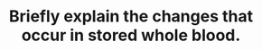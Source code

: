 ---
title: "Briefly explain the changes that occur in stored whole blood."
entityType: SAQ
exam: PEX
college: ANZCA
year: 2002
sitting: B
question: 12
passRate: 58
EC_extraCredit:
- "Candidates who scored well addressed each of the components of whole blood (red cells, Hb, 2,3-DPG, white cells, platelets, plasma proteins/coagulation factors, electrolytes/acid-base, dissolved gases, additives)."
- "They “explained” rather than listed the changes, and provided detail of the magnitude and time course."
- "A number drew tables showing the changes during each week of storage, then explained the underlying causes of these changes."
EC_errorsCommon:
- "Candidates who failed did so because they omitted major components of whole blood."
- "Several candidates wasted valuable time writing about the effects of massive transfusion, which was not required."
- "Others did not answer the question, preferring to state that “whole blood is no longer used” and then to describe the storage of packed cells, fresh-frozen plasma and platelets."
---